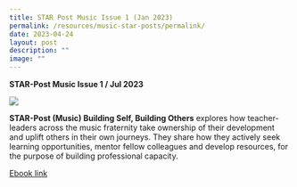 ```yaml
---
title: STAR Post Music Issue 1 (Jan 2023)
permalink: /resources/music-star-posts/permalink/
date: 2023-04-24
layout: post
description: ""
image: ""
---
```

**STAR-Post Music Issue 1 / Jul 2023**

![](/images/2023-01-01-post-star–post%20music%20issue%201%20(jan%202023).png)

**STAR-Post (Music) Building Self, Building Others** explores how teacher-leaders across the music fraternity take ownership of their development and uplift others in their own journeys. They share how they actively seek learning opportunities, mentor fellow colleagues and develop resources, for the purpose of building professional capacity.

[Ebook link](https://go.gov.sg/spmusjan23)